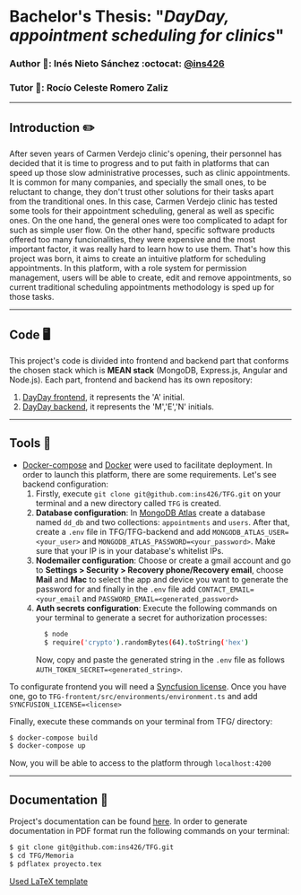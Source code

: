 # Bachelor's Thesis: "*DayDay, appointment scheduling for clinics*"

### Author :bust_in_silhouette:: Inés Nieto Sánchez :octocat: [@ins426](https://github.com/ins426)
### Tutor :bust_in_silhouette:: Rocío Celeste Romero Zaliz
___
## Introduction ✏️
After seven years of Carmen Verdejo clinic's opening, their personnel has decided that it is time to progress and to put faith in platforms that can speed up those slow administrative processes, such as clinic appointments. It is common for many companies, and specially the small ones, to be reluctant to change, they don't trust other solutions for their tasks apart from the tranditional ones. In this case, Carmen Verdejo clinic has tested some tools for their appointment scheduling, general as well as specific ones. On the one hand, the general ones were too complicated to adapt for such as simple user flow. On the other hand, specific software products offered too many funcionalities, they were expensive and the most important factor, it was really hard to learn how to use them. That's how this project was born, it aims to create an intuitive platform for scheduling appointments. In this platform, with a role system for permission management, users will be able to create, edit and remove appointments, so current traditional scheduling appointments methodology is sped up for those tasks.
___
## Code 🖥️
This project's code is divided into frontend and backend part that conforms the chosen stack which is **MEAN stack** (MongoDB, Express.js, Angular and Node.js). Each part, frontend and backend has its own repository:
1. [DayDay frontend](https://github.com/ins426/TFG-frontend), it represents the 'A' initial.
2. [DayDay backend](https://github.com/ins426/TFG-backend), it represents the 'M','E','N' initials.
___
## Tools 🧰
- [Docker-compose](https://docs.docker.com/compose) and [Docker](https://www.docker.com/) were used to facilitate deployment. In order to launch this platform, there are some requirements. Let's see backend configuration:
  1. Firstly, execute ```git clone git@github.com:ins426/TFG.git``` on your terminal and a new directory called ```TFG``` is created.
  2. **Database configuration**: In  [MongoDB Atlas](https://www.mongodb.com/es/atlas) create a database named ```dd_db``` and two collections: ```appointments``` and ```users```. After that, create a ```.env``` file in TFG/TFG-backend and add ```MONGODB_ATLAS_USER=<your_user>``` and ```MONGODB_ATLAS_PASSWORD=<your_password>```. Make sure that your IP is in your database's whitelist IPs.
  3. **Nodemailer configuration**: Choose or create a gmail account and go to **Settings > Security > Recovery phone/Recovery email**, choose **Mail** and **Mac** to select the app and device you want to generate the password for and finally in the ```.env``` file add ```CONTACT_EMAIL=<your_email``` and ```PASSWORD_EMAIL=<generated_password>```
  4. **Auth secrets configuration**: Execute the following commands on your terminal to generate a secret for authorization processes:
      ```bash
        $ node
        $ require('crypto').randomBytes(64).toString('hex')
      ```
      Now, copy and paste the generated string in the ```.env``` file as follows ```AUTH_TOKEN_SECRET=<generated_string>```.

To configurate frontend you will need a [Syncfusion license](https://www.syncfusion.com). Once you have one, go to ```TFG-frontent/src/environments/environment.ts``` and add ```SYNCFUSION_LICENSE=<license>```

Finally, execute these commands on your terminal from TFG/ directory:
```bash
$ docker-compose build
$ docker-compose up
```

Now, you will be able to access to the platform through ```localhost:4200```
___
## Documentation 📖
Project's documentation can be found [here](https://github.com/ins426/TFG/tree/main/Memoria). In order to generate documentation in PDF format run the following commands on your terminal:
```bash
$ git clone git@github.com:ins426/TFG.git
$ cd TFG/Memoria
$ pdflatex proyecto.tex
```
[Used LaTeX template](https://github.com/JJ/plantilla-TFG-ETSIIT)
